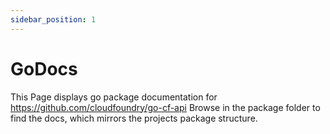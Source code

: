 ```yaml
---
sidebar_position: 1
---
```


# GoDocs
This Page displays go package documentation for <https://github.com/cloudfoundry/go-cf-api>
Browse in the package folder to find the docs, which mirrors the projects package structure.